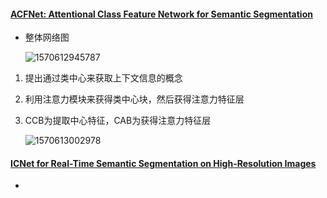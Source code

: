 #### [ACFNet: Attentional Class Feature Network for Semantic Segmentation](http://arxiv.org/abs/1909.09408v2)

* 整体网络图

  ![1570612945787](C:\Users\87360\AppData\Roaming\Typora\typora-user-images\1570612945787.png)

1. 提出通过类中心来获取上下文信息的概念

2. 利用注意力模块来获得类中心块，然后获得注意力特征层 

3. CCB为提取中心特征，CAB为获得注意力特征层

   ![1570613002978](C:\Users\87360\AppData\Roaming\Typora\typora-user-images\1570613002978.png)

#### [ICNet for Real-Time Semantic Segmentation on High-Resolution Images](http://arxiv.org/abs/1704.08545v2)

* 

   